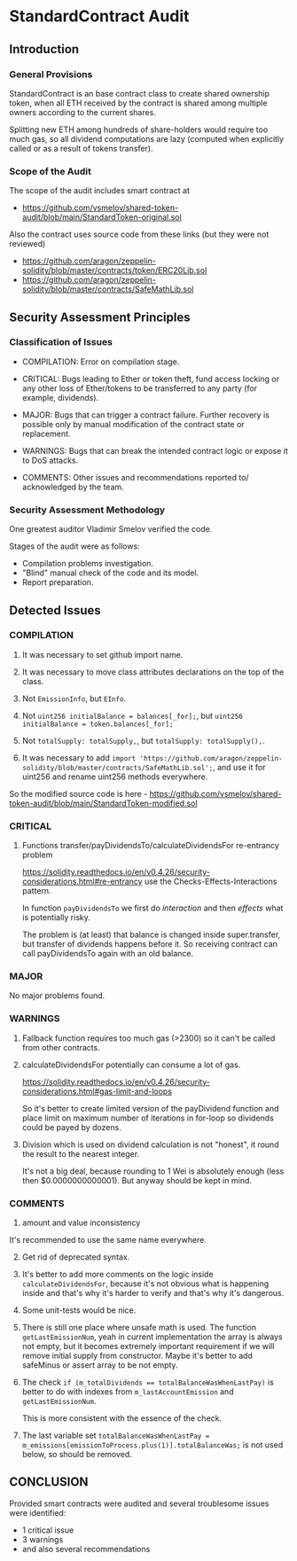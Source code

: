 # StandardContract Audit

## Introduction

### General Provisions
StandardContract is an base contract class to create shared ownership token,
when all ETH received by the contract is shared among multiple owners according to the current shares.

Splitting new ETH among hundreds of share-holders would require too much gas, 
so all dividend computations are lazy (computed when explicitly called or as a result of tokens transfer).

### Scope of the Audit

The scope of the audit includes smart contract at 
- https://github.com/vsmelov/shared-token-audit/blob/main/StandardToken-original.sol

Also the contract uses source code from these links (but they were not reviewed) 
- https://github.com/aragon/zeppelin-solidity/blob/master/contracts/token/ERC20Lib.sol
- https://github.com/aragon/zeppelin-solidity/blob/master/contracts/SafeMathLib.sol


## Security Assessment Principles

### Classification of Issues

* COMPILATION: Error on compilation stage.

* CRITICAL: Bugs leading to Ether or token theft, fund access locking or any other loss of Ether/tokens to be transferred to any party (for example, dividends). 

* MAJOR: Bugs that can trigger a contract failure. Further recovery is possible only by manual modification of the contract state or replacement. 

* WARNINGS: Bugs that can break the intended contract logic or expose it to DoS attacks. 

* COMMENTS: Other issues and recommendations reported to/ acknowledged by the team.


### Security Assessment Methodology

One greatest auditor Vladimir Smelov verified the code.

Stages of the audit were as follows:

* Compilation problems investigation.
* "Blind" manual check of the code and its model.  
* Report preparation.


## Detected Issues

### COMPILATION

1. It was necessary to set github import name.

2. It was necessary to move class attributes declarations on the top of the class. 

3. Not `EmissionInfo`, but `EInfo`.

3. Not `uint256 initialBalance = balances[_for];`, but `uint256 initialBalance = token.balances[_for];`

4. Not `totalSupply: totalSupply,`, but `totalSupply: totalSupply(),`.

5. It was necessary to add `import 'https://github.com/aragon/zeppelin-solidity/blob/master/contracts/SafeMathLib.sol';`, 
and use it for uint256 and rename uint256 methods everywhere.

So the modified source code is here - https://github.com/vsmelov/shared-token-audit/blob/main/StandardToken-modified.sol

### CRITICAL

1. Functions transfer/payDividendsTo/calculateDividendsFor re-entrancy problem

    https://solidity.readthedocs.io/en/v0.4.26/security-considerations.html#re-entrancy
    use the Checks-Effects-Interactions pattern.
    
    In function `payDividendsTo` we first do *interaction* and then *effects* what is potentially risky. 

    The problem is (at least) that balance is changed inside super.transfer, 
    but transfer of dividends happens before it. So receiving contract can call payDividendsTo again with an old balance. 

### MAJOR

No major problems found.

### WARNINGS

1. Fallback function requires too much gas (>2300) so it can't be called from other contracts.

2. calculateDividendsFor potentially can consume a lot of gas.

    https://solidity.readthedocs.io/en/v0.4.26/security-considerations.html#gas-limit-and-loops

    So it's better to create limited version of the payDividend function and place limit on maximum number of iterations in for-loop
    so dividends could be payed by dozens.  

3. Division which is used on dividend calculation is not "honest", it round the result to the nearest integer.
    
    It's not a big deal, because rounding to 1 Wei is absolutely enough (less then $0.0000000000001).
    But anyway should be kept in mind. 

### COMMENTS

1. amount and value inconsistency

It's recommended to use the same name everywhere. 

2. Get rid of deprecated syntax.

3. It's better to add more comments on the logic inside `calculateDividendsFor`,
because it's not obvious what is happening inside and that's why it's harder to verify and that's why it's dangerous. 

4. Some unit-tests would be nice.

5. There is still one place where unsafe math is used. The function `getLastEmissionNum`, yeah in current implementation the array is always not empty, but it becomes extremely important requirement if we will remove initial supply from constructor. Maybe it's better to add safeMinus or assert array to be not empty.

6. The check `if (m_totalDividends == totalBalanceWasWhenLastPay)` is better to do with indexes from `m_lastAccountEmission` and `getLastEmissionNum`.

    This is more consistent with the essence of the check.

7. The last variable set `totalBalanceWasWhenLastPay = m_emissions[emissionToProcess.plus(1)].totalBalanceWas;` is not used below, so should be removed.

## CONCLUSION

Provided smart contracts were audited and several troublesome issues were identified:
 - 1 critical issue
 - 3 warnings
 - and also several recommendations
